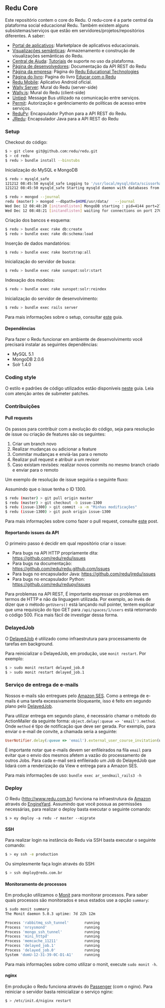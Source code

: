 ## Redu Core

Este repositório contem o core do Redu. O redu-core é a parte central da plataforma social educacional Redu. Também existem alguns subsistemas/serviços que estão em servidores/projetos/repositórios diferentes. A saber:

- [Portal de aplicativos](http://github.com/redu/apps): Marketplace de aplicativos educacionais.
- [Visualizações semânticas](http://github.com/redu/vis): Armazenamento e construção de visualizações semânticas do Redu.
- [Central de Ajuda](http://github.com/redu/help-center): [Tutoriais](http://ajuda.redu.com.br) de suporte no uso da plataforma.
- [Página de desenvolvedores](http://github.com/redu/redu.github.com): Documentação da API REST do Redu
- [Página da empresa](http://github.com/redu/tech.redu.com.br): Página do [Redu Educational Technologies](http://tech.redu.com.br)
- [Página do livro](http://github.com/redu/livro): Pagina do livro [Educar com o Redu](http://educarcom.redu.com.br)
- [Redu Mobile](http://github.com/redu/mobile): Aplicativo Android oficial.
- [Wally Server](http://github.com/redu/wally): Mural do Redu (server-side)
- [Wally.js](http://github.com/redu/wally.js): Mural do Redu (client-side)
- [Untied](http://github.com/redu/untied): Message Bus utilizado na comunicação entre serviços.
- [Permit](http://github.com/redu/permit): Autorização e gerênciamento de políticas de acesso entre serviços.
- [ReduPy](http://github.com/redu/redupy): Encapsulador Python para a API REST do Redu.
- [JRedu](http://github.com/redu/jredu): Encapsulador Java para a API REST do Redu

### Setup

Checkout do código:

```sh
$ > git clone git@github.com:redu/redu.git
$ > cd redu
$ redu > bundle install --binstubs
```

Inicialização do MySQL e MongoDB

```sh
$ redu > mysqld_safe
121212 08:45:50 mysqld_safe Logging to '/usr/local/mysql/data/scissorhands.local.err'.
121212 08:45:50 mysqld_safe Starting mysqld daemon with databases from /usr/local/mysql/data
```

```sh
$ redu > mongod --journal
redu (master) > mongod --dbpath=$HOME/usr/data/   --journal
Wed Dec 12 08:48:20 [initandlisten] MongoDB starting : pid=4144 port=27017 dbpath=/Users/guiocavalcanti/usr/data/ 32-bit host=scissorhands.local
Wed Dec 12 08:48:21 [initandlisten] waiting for connections on port 27017
```

Criação dos bancos e esquema:

```sh
$ redu > bundle exec rake db:create
$ redu > bundle exec rake db:schema:load
```

Inserção de dados mandatórios:

```sh
$ redu > bundle exec rake bootstrap:all
```

Inicialização do servidor de busca:

```sh
$ redu > bundle exec rake sunspot:solr:start
```

Indexação dos modelos:

```sh
$ redu > bundle exec rake sunspot:solr:reindex
```

Inicialização do servidor de desenvolvimento:

```sh
$ redu > bundle exec rails server
```

Para mais informações sobre o setup, consultar [este](https://github.com/redu/redu/wiki/Redu-Setup) guia.

#### Dependências

Para fazer o Redu funcionar em ambiente de desenvolvimento você precisará instalar as seguintes dependências:

- MySQL 5.1
- MongoDB 2.0.6
- Solr 1.4.0

### Coding style

O estilo e padrões de código utilizados estão disponíveis [neste](https://github.com/redu/redu/wiki/Coding-Patterns) guia. Leia com atenção antes de submeter patches.

### Contribuições

#### Pull requests

Os passos para contribuir com a evolução do código, seja para resolução de issue ou criação de features são os seguintes:

1. Criar um branch novo
2. Realizar mudanças ou adicionar a feature
3. Commitar mudanças e enviá-las para o remoto
4. Realizar pull request e atribuir a um revisor
5. Caso existam revisões: realizar novos commits no mesmo branch criado e enviar para o remoto

Um exemplo de resolução de issue seguiria o seguinte fluxo:

Assumindo que o issue tenha o ID 1300.

```sh
$ redu (master) > git pull origin master
$ redu (master) > git checkout -b issue-1300
$ redu (issue-1300) > git commit -a -m "Minhas modificações"
$ redu (issue-1300) > git push origin issue-1300
```

Para mais informações sobre como fazer o pull request, consulte [este](https://help.github.com/articles/using-pull-requests) post.

#### Reportando issues da API

O primeiro passo é decidir em qual repositório criar o issue:

- Para bugs na API HTTP propriamente dita: https://github.com/redu/redu/issues
- Para bugs na documentação: https://github.com/redu/redu.github.com/issues
- Para bugs no encapsulador Java: https://github.com/redu/jredu/issues
- Para bugs no encapsulador Python: https://github.com/redu/redupy/issues

Para problemas na API REST, É importante expressar os problemas em termos de HTTP e não da linguagem utilizada. Por exemplo, ao invés de dizer que o método ``getUsers()`` está lançando null pointer, tentem explicar que uma requisição do tipo GET para ``/api/spaces/1/users`` está retornando o código 500. Fica mais fácil de investigar dessa forma.

### DelayedJob

O [DelayedJob](https://github.com/collectiveidea/delayed_job) é utilizado como infraestrutura para processamento de tarefas em background.

Para reinicializar o DelayedJob, em produção, use ``monit restart``. Por exemplo:

```sh
$ > sudo monit restart delayed_job.0
$ > sudo monit restart delayed_job.1
```

### Serviço de entrega de e-mails

Nossos e-mails são entregues pelo [Amazon SES](http://aws.amazon.com/ses/). Como a entrega de e-mails é uma tarefa excessivamente bloqueante, isso é feito em segundo plano pelo [DelayedJob](https://github.com/collectiveidea/delayed_job#rails-3-mailers).

Para utilizar entrega em segundo plano, é necessário chamar o método do ActionMailer da seguinte forma: ``object.delay(:queue => 'email').method``. Onde ``method`` é tipo de notificação que deve ser gerada. Por exemplo, para enviar o e-mail de convite, a chamada seria a seguinte:

```ruby
UserNotifier.delay(:queue => 'email').external_user_course_invitation(user_course_invitation, course)
```

É importante notar que e-mails devem ser enfileirados na fila ``email`` para evitar que o envio dos mesmos afetem a vazão do processamento de outros Jobs. Para cada e-mail será enfileirado um Job do DelayedJob que lidará com a renderização da View e entrega para a Amazon SES. 


Para mais informações de uso: ``bundle exec ar_sendmail_rails3 -h``

### Deploy

O Redu (http://www.redu.com.br) funciona na infraestrutura da [Amazon](http://aws.amazon.com/) através do [EngineYard](http://www.engineyard.com/). Assumindo que você possua as permissões necessárias, para realizar o deploy basta executar o seguinte comando:

```
$ > ey deploy -a redu -r master --migrate
```

#### SSH

Para realizar login na instância do Redu via SSH basta executar o seguinte comando:

```sh
$ > ey ssh -e production

```

Ou simplesmente faça login através do SSH:

```sh
$ > ssh deploy@redu.com.br
```

#### Monitoramento de processos

Em produção utilizamos o [Monit](http://mmonit.com/monit/) para monitorar processos. Para saber quais processos são monitorados e seus estados use a opção ``summary``:

```sh
$ sudo monit summary
The Monit daemon 5.0.3 uptime: 7d 22h 12m

Process 'rabbitmq_ssh_tunnel'       running
Process 'nrsysmond'                 running
Process 'mongo_ssh_tunnel'          running
Process 'mini_httpd'                running
Process 'memcache_11211'            running
Process 'delayed_job.1'             running
Process 'delayed_job.0'             running
System 'domU-12-31-39-0C-D1-A1'     running
```

Para mais informações sobre como utilizar o monit, execute ``sudo monit -h``.

#### nginx

Em produção o Redu funciona através do [Passenger](http://www.modrails.com/documentation/Users%20guide%20Nginx.html) (com o nginx). Para reiniciar o servidor basta reinicializar o serviço nginx:

```sh
$ > /etc/init.d/niginx restart
```
